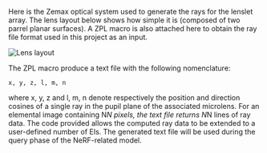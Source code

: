 Here is the Zemax optical system used to generate the rays for the lenslet array. The lens layout below shows how simple it is (composed of two parrel planar surfaces). A ZPL macro is also attached here to obtain the ray file format used in this project as an input.

![Lens layout](./Ray_for_NeRF_Layout_Zemax.png)

The ZPL macro produce a text file with the following nomenclature:

``` pos
x, y, z, l, m, n
```

where x, y, z and l, m, n denote respectively the position and direction cosines of a single ray in the pupil plane of the associated microlens.
For an elemental image containing N*N pixels, the text file returns N*N lines of ray data.
The code provided allows the computed ray data to be extended to a user-defined number of EIs.
The generated text file will be used during the query phase of the NeRF-related model.